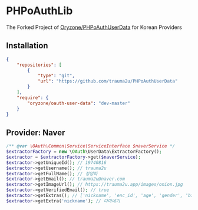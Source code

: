 PHPoAuthLib
===========
The Forked Project of [Oryzone/PHPoAuthUserData](https://github.com/Oryzone/PHPoAuthUserData) for Korean Providers

Installation
------------
```json
{
    "repositories": [
        {
            "type": "git",
            "url": "https://github.com/trauma2u/PHPoAuthUserData"
        }
    ],
    "require": {
        "oryzone/oauth-user-data": "dev-master"
    }
}
```

Provider: Naver
---------------------
```php
/** @var \OAuth\Common\Service\ServiceInterface $naverService */
$extractorFactory = new \OAuth\UserData\ExtractorFactory();
$extractor = $extractorFactory->get($naverService);
$extractor->getUniqueId(); // 19740816
$extractor->getUsername(); // trauma2u
$extractor->getFullName(); // 정양파
$extractor->getEmail(); // trauma2u@naver.com
$extractor->getImageUrl(); // https://trauma2u.app/images/onion.jpg
$extractor->getVerifiedEmail(); // true
$extractor->getExtras(); // ['nickname', 'enc_id', 'age', 'gender', 'birthday', ...]
$extractor->getExtra('nickname'); // 다마네기
```
